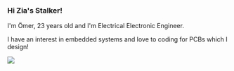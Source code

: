 ### Hi Zia's Stalker! 

I'm Ömer, 23 years old and I'm Electrical Electronic Engineer.

I have an interest in embedded systems and love to coding for PCBs which I design!

![](https://github.com/ziaydin/ziaydin/blob/main/coding.gif)
